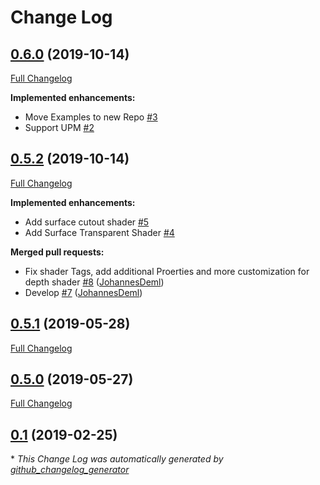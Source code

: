 # Change Log

## [0.6.0](https://github.com/supyrb/ConfigurableShaders/tree/0.6.0) (2019-10-14)
[Full Changelog](https://github.com/supyrb/ConfigurableShaders/compare/0.5.2...0.6.0)

**Implemented enhancements:**

- Move Examples to new Repo [\#3](https://github.com/supyrb/ConfigurableShaders/issues/3)
- Support UPM [\#2](https://github.com/supyrb/ConfigurableShaders/issues/2)

## [0.5.2](https://github.com/supyrb/ConfigurableShaders/tree/0.5.2) (2019-10-14)
[Full Changelog](https://github.com/supyrb/ConfigurableShaders/compare/0.5.1...0.5.2)

**Implemented enhancements:**

- Add surface cutout shader [\#5](https://github.com/supyrb/ConfigurableShaders/issues/5)
- Add Surface Transparent Shader [\#4](https://github.com/supyrb/ConfigurableShaders/issues/4)

**Merged pull requests:**

- Fix shader Tags, add additional Proerties and more customization for depth shader [\#8](https://github.com/supyrb/ConfigurableShaders/pull/8) ([JohannesDeml](https://github.com/JohannesDeml))
- Develop [\#7](https://github.com/supyrb/ConfigurableShaders/pull/7) ([JohannesDeml](https://github.com/JohannesDeml))

## [0.5.1](https://github.com/supyrb/ConfigurableShaders/tree/0.5.1) (2019-05-28)
[Full Changelog](https://github.com/supyrb/ConfigurableShaders/compare/0.5.0...0.5.1)

## [0.5.0](https://github.com/supyrb/ConfigurableShaders/tree/0.5.0) (2019-05-27)
[Full Changelog](https://github.com/supyrb/ConfigurableShaders/compare/0.1...0.5.0)

## [0.1](https://github.com/supyrb/ConfigurableShaders/tree/0.1) (2019-02-25)


\* *This Change Log was automatically generated by [github_changelog_generator](https://github.com/skywinder/Github-Changelog-Generator)*
